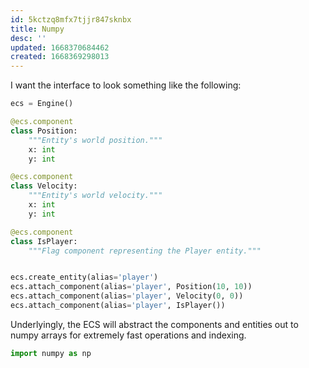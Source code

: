 ```yaml
---
id: 5kctzq8mfx7tjjr847sknbx
title: Numpy
desc: ''
updated: 1668370684462
created: 1668369298013
---
```


I want the interface to look something like the following:

```py
ecs = Engine()

@ecs.component
class Position:
    """Entity's world position."""
    x: int
    y: int

@ecs.component
class Velocity:
    """Entity's world velocity."""
    x: int
    y: int

@ecs.component
class IsPlayer:
    """Flag component representing the Player entity."""


ecs.create_entity(alias='player')
ecs.attach_component(alias='player', Position(10, 10))
ecs.attach_component(alias='player', Velocity(0, 0))
ecs.attach_component(alias='player', IsPlayer())
```

Underlyingly, the ECS will abstract the components and entities out to numpy arrays for extremely fast operations and indexing.

```py
import numpy as np


```
